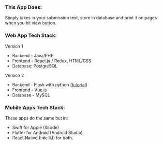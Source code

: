 ### This App Does: 
Simply takes in your submission text, store in database and print it on pages when you hit view button.

### Web App Tech Stack:
Version 1
- Backend - Java/PHP
- Frontend - React.js / Redux, HTML/CSS
- Database: PostgreSQL

Version 2

- Backend - Flask with python ([tutorial](https://www.youtube.com/watch?v=PnDKd2EeERc))
- Frontend - Vue.js
- Database - MySQL

### Mobile Apps Tech Stack:
These apps do the same but in:
- Swift for Apple (Xcode)
- Flutter for Android (Android Studio)
- React Native (IntelliJ) for both.